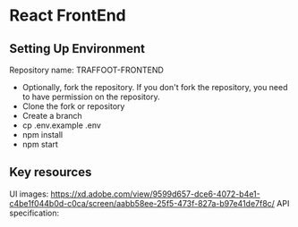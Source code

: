 # React FrontEnd


## Setting Up Environment
Repository name: TRAFFOOT-FRONTEND
- Optionally, fork the repository.  If you don't fork the repository, you need to have permission on the repository.
- Clone the fork or repository
- Create a branch
- cp .env.example .env
- npm install
- npm start

## Key resources
UI images: https://xd.adobe.com/view/9599d657-dce6-4072-b4e1-c4be1f044b0d-c0ca/screen/aabb58ee-25f5-473f-827a-b97e41de7f8c/
API specification: 





